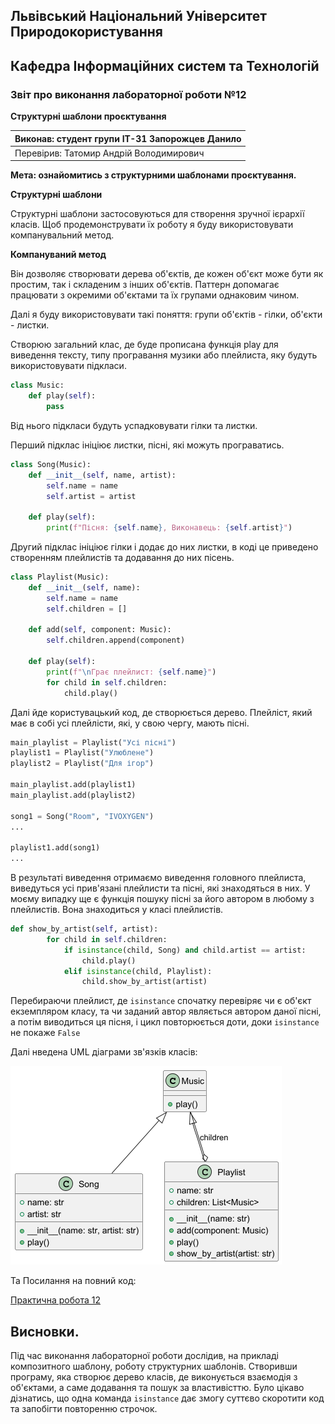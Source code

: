 ## Львівський Національний Університет Природокористування
## Кафедра Інформаційних систем та Технологій


### Звіт про виконання лабораторної роботи №12

**Структурні шаблони проєктування**


|Виконав: студент групи ІТ-31 Запорожцев Данило|
|----------------------------------------------|
|Перевірив: Татомир Андрій Володимирович|

**Мета: ознайомитись з структурними шаблонами проєктування.**

**Структурні шаблони**

Структурні шаблони застосовуються для створення зручної ієрархії класів.
Щоб продемонструвати їх роботу я буду використовувати компанувальний метод.

**Компануваний метод**

Він дозволяє створювати дерева об'єктів, де кожен об'єкт може бути як простим, так і складеним з інших об'єктів. Паттерн допомагає працювати з окремими об'єктами та їх групами однаковим чином.

Далі я буду використовувати такі поняття: групи об'єктів - гілки, об'єкти - листки.

Створюю загальний клас, де буде прописана функція play для виведення тексту, типу програвання музики або плейлиста, яку будуть використовувати підкласи.
``` py
class Music:
    def play(self):
        pass
``` 
Від нього підкласи будуть успадковувати гілки та листки.

Перший підклас ініціює листки, пісні, які можуть програватись.
``` py
class Song(Music):
    def __init__(self, name, artist):
        self.name = name
        self.artist = artist

    def play(self):
        print(f"Пісня: {self.name}, Виконавець: {self.artist}")
``` 
Другий підклас ініціює гілки і додає до них листки, в коді це приведено створенням плейлистів та додавання до них пісень.
``` py
class Playlist(Music):
    def __init__(self, name):
        self.name = name
        self.children = []

    def add(self, component: Music):
        self.children.append(component)

    def play(self):
        print(f"\nГрає плейлист: {self.name}")
        for child in self.children:
            child.play()
```
Далі йде користувацький код, де створюється дерево. Плейліст, який має в собі усі плейлісти, які, у свою чергу, мають пісні.
``` py
main_playlist = Playlist("Усі пісні")
playlist1 = Playlist("Улюблене")
playlist2 = Playlist("Для ігор")

main_playlist.add(playlist1)
main_playlist.add(playlist2)

song1 = Song("Room", "IVOXYGEN")
...

playlist1.add(song1)
...
```
В результаті виведення отримаємо виведення головного плейлиста, виведуться усі прив'язані плейлисти та пісні, які знаходяться в них.
У моєму випадку ще є функція пошуку пісні за його автором в любому з плейлистів. Вона знаходиться у класі плейлистів.
``` py
def show_by_artist(self, artist):
        for child in self.children:
            if isinstance(child, Song) and child.artist == artist:
                child.play()
            elif isinstance(child, Playlist):
                child.show_by_artist(artist)
``` 
Перебираючи плейлист, де `isinstance` спочатку перевіряє чи є об'єкт екземпляром класу, та чи заданий автор являється автором даної пісні, а потім виводиться ця пісня, і цикл повторюється доти, доки `isinstance` не покаже `False`

Далі нведена UML діаграми зв'язків класів:

![UML діаграма](https://raw.githubusercontent.com/KhrystynaLutsiv/IT-21_OOP/refs/heads/master/Danila_Zaporozhtsev/Lab_12/UML_12.png)

Та Посилання на повний код:

[Практична робота 12](./Composite_pattern.py)

## Висновки. 

 Під час виконання лабораторної роботи дослідив, на прикладі композитного шаблону, роботу структурних шаблонів. Створивши програму, яка створює дерево класів, де виконується взаємодія з об'єктами, а саме додавання та пошук за властивісттю. Було цікаво дізнатись, що одна команда `isinstance` дає змогу суттєво скоротити код та запобігти повторенню строчок.
